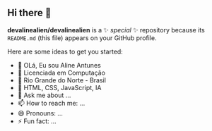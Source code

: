 ## Hi there 👋

**devalinealien/devalinealien** is a ✨ _special_ ✨ repository because its `README.md` (this file) appears on your GitHub profile.

Here are some ideas to get you started:

- 🔭 OLá, Eu sou Aline Antunes
- 🌱 Licenciada em Computação
- 👯 Rio Grande do Norte - Brasil
- 🤔 HTML, CSS, JavaScript, IA
- 💬 Ask me about ...
- 📫 How to reach me: ...
- 😄 Pronouns: ...
- ⚡ Fun fact: ...
